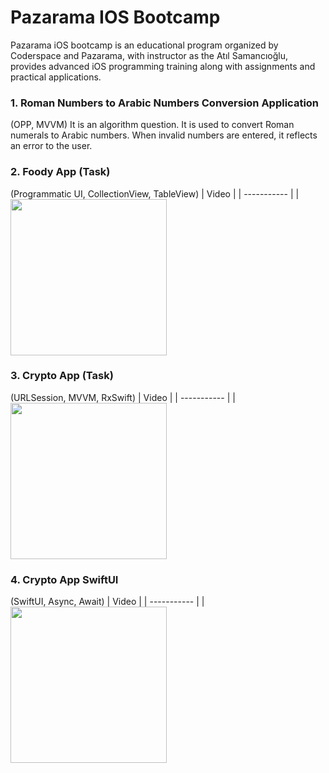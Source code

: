 # Pazarama IOS Bootcamp
 Pazarama iOS bootcamp is an educational program organized by Coderspace and Pazarama, with instructor as the Atıl Samancıoğlu, provides advanced iOS programming training along with assignments and practical applications.

### 1. Roman Numbers to Arabic Numbers Conversion Application
(OPP, MVVM)
It is an algorithm question. It is used to convert Roman numerals to Arabic numbers. When invalid numbers are entered, it reflects an error to the user.

### 2. Foody App (Task)
(Programmatic UI, CollectionView, TableView)
| Video  |
| ----------- |
| <img width="250px" src="https://github.com/Berkayszk/FoodyApp/assets/77547509/e9b7ab4c-698a-4f3e-b76e-fe5034a2289a">

### 3. Crypto App (Task)
(URLSession, MVVM, RxSwift)
| Video  |
| ----------- |
| <img width="250px" src="https://github.com/Berkayszk/CryptoApp/assets/77547509/d831220a-94c3-4a37-8e43-205422305546">

### 4. Crypto App SwiftUI 
(SwiftUI, Async, Await)
| Video  |
| ----------- |
| <img width="250px" src="https://github.com/Berkayszk/PazaramaIOSBootcamp/assets/77547509/0bd9de36-e0e3-4a69-b83d-9acc53cdfb00">


